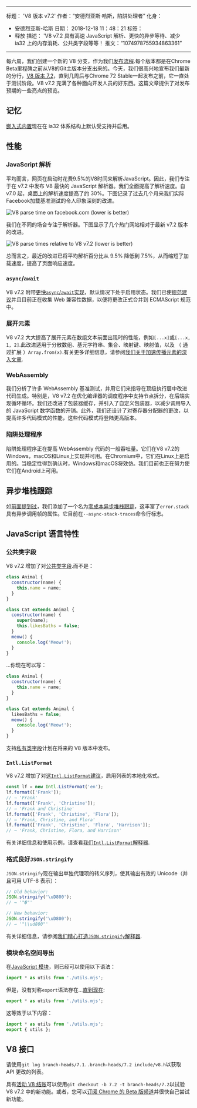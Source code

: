 ***

标题： 'V8 版本 v7.2'
作者：“安德烈亚斯·哈斯，陷阱处理者”
化身：

*   安德烈亚斯-哈斯
    日期： 2018-12-18 11：48：21
    标签：
*   释放
    描述： 'V8 v7.2 具有高速 JavaScript 解析、更快的异步等待、减少 ia32 上的内存消耗、公共类字段等等！
    推文：“1074978755934863361”

***

每六周，我们创建一个新的 V8 分支，作为我们[发布流程](/docs/release-process).每个版本都是在Chrome Beta里程碑之前从V8的Git主版本分支出来的。今天，我们很高兴地宣布我们最新的分行，[V8 版本 7.2](https://chromium.googlesource.com/v8/v8.git/+log/branch-heads/7.2)，直到几周后与Chrome 72 Stable一起发布之前，它一直处于测试阶段。V8 v7.2 充满了各种面向开发人员的好东西。这篇文章提供了对发布预期的一些亮点的预览。

## 记忆

[嵌入式内置](/blog/embedded-builtins)现在在 ia32 体系结构上默认受支持并启用。

## 性能

### JavaScript 解析

平均而言，网页在启动时花费9.5%的V8时间来解析JavaScript。因此，我们专注于在 v7.2 中发布 V8 最快的 JavaScript 解析器。我们全面提高了解析速度。自 v7.0 起，桌面上的解析速度提高了约 30%。下图记录了过去几个月来我们实际Facebook加载基准测试的令人印象深刻的改进。

![V8 parse time on facebook.com (lower is better)](/\_img/v8-release-72/facebook-parse-time.png)

我们在不同的场合专注于解析器。下图显示了几个热门网站相对于最新 v7.2 版本的改进。

![V8 parse times relative to V8 v7.2 (lower is better)](/\_img/v8-release-72/relative-parse-times.svg)

总而言之，最近的改进已将平均解析百分比从 9.5% 降低到 7.5%，从而缩短了加载速度，提高了页面响应速度。

### `async`/`await`

V8 v7.2 附带[更快`async`/`await`实现](/blog/fast-async#await-under-the-hood)，默认情况下处于启用状态。我们已使[规范建议](https://github.com/tc39/ecma262/pull/1250)并且目前正在收集 Web 兼容性数据，以便将更改正式合并到 ECMAScript 规范中。

### 展开元素

V8 v7.2 大大提高了展开元素在数组文本前面出现时的性能，例如`[...x]`或`[...x, 1, 2]`.此改进适用于分散数组、基元字符串、集合、映射键、映射值，以及 （ 通过扩展 ）`Array.from(x)`.有关更多详细信息，请参阅[我们关于加速传播元素的深入文章](/blog/spread-elements).

### WebAssembly

我们分析了许多 WebAssembly 基准测试，并用它们来指导在顶级执行层中改进代码生成。特别是，V8 v7.2 在优化编译器的调度程序中支持节点拆分，在后端实现循环循环。我们还改进了包装器缓存，并引入了自定义包装器，以减少调用导入的 JavaScript 数学函数的开销。此外，我们还设计了对寄存器分配器的更改，以提高许多代码模式的性能，这些代码模式将登陆更高版本。

### 陷阱处理程序

陷阱处理程序正在提高 WebAssembly 代码的一般吞吐量。它们在V8 v7.2的Windows，macOS和Linux上实现并可用。在Chromium中，它们在Linux上是启用的。当稳定性得到确认时，Windows和macOS将效仿。我们目前也正在努力使它们在Android上可用。

## 异步堆栈跟踪

如[前面提到过](/blog/fast-async#improved-developer-experience)，我们添加了一个名为[零成本异步堆栈跟踪](https://bit.ly/v8-zero-cost-async-stack-traces)，这丰富了`error.stack`具有异步调用帧的属性。它目前在`--async-stack-traces`命令行标志。

## JavaScript 语言特性

### 公共类字段

V8 v7.2 增加了对[公共类字段](/features/class-fields).而不是：

```js
class Animal {
  constructor(name) {
    this.name = name;
  }
}

class Cat extends Animal {
  constructor(name) {
    super(name);
    this.likesBaths = false;
  }
  meow() {
    console.log('Meow!');
  }
}
```

...你现在可以写：

```js
class Animal {
  constructor(name) {
    this.name = name;
  }
}

class Cat extends Animal {
  likesBaths = false;
  meow() {
    console.log('Meow!');
  }
}
```

支持[私有类字段](/features/class-fields#private-class-fields)计划在将来的 V8 版本中发布。

### `Intl.ListFormat`

V8 v7.2 增加了对[这`Intl.ListFormat`建议](/features/intl-listformat)，启用列表的本地化格式。

```js
const lf = new Intl.ListFormat('en');
lf.format(['Frank']);
// → 'Frank'
lf.format(['Frank', 'Christine']);
// → 'Frank and Christine'
lf.format(['Frank', 'Christine', 'Flora']);
// → 'Frank, Christine, and Flora'
lf.format(['Frank', 'Christine', 'Flora', 'Harrison']);
// → 'Frank, Christine, Flora, and Harrison'
```

有关详细信息和使用示例，请查看[我们`Intl.ListFormat`解释器](/features/intl-listformat).

### 格式良好`JSON.stringify`

`JSON.stringify`现在输出单独代理项的转义序列，使其输出有效的 Unicode（并且可用 UTF-8 表示）：

```js
// Old behavior:
JSON.stringify('\uD800');
// → '"�"'

// New behavior:
JSON.stringify('\uD800');
// → '"\\ud800"'
```

有关详细信息，请参阅[我们精心打造`JSON.stringify`解释器](/features/well-formed-json-stringify).

### 模块命名空间导出

在[JavaScript 模块](/features/modules)，则已经可以使用以下语法：

```js
import * as utils from './utils.mjs';
```

但是，没有对称`export`语法存在...[直到现在](/features/module-namespace-exports):

```js
export * as utils from './utils.mjs';
```

这等效于以下内容：

```js
import * as utils from './utils.mjs';
export { utils };
```

## V8 接口

请使用`git log branch-heads/7.1..branch-heads/7.2 include/v8.h`以获取 API 更改的列表。

具有[活动 V8 结账](/docs/source-code#using-git)可以使用`git checkout -b 7.2 -t branch-heads/7.2`以试验 V8 v7.2 中的新功能。或者，您可以[订阅 Chrome 的 Beta 版频道](https://www.google.com/chrome/browser/beta.html)并很快自己尝试新功能。
